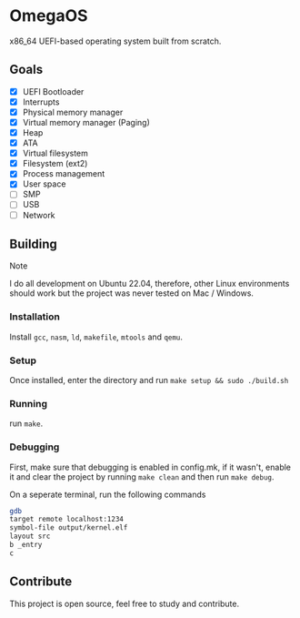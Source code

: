 # OmegaOS
x86_64 UEFI-based operating system built from scratch.

## Goals
- [x] UEFI Bootloader
- [x] Interrupts
- [x] Physical memory manager
- [x] Virtual memory manager (Paging)
- [x] Heap
- [x] ATA
- [x] Virtual filesystem
- [x] Filesystem (ext2)
- [x] Process management
- [x] User space
- [ ] SMP
- [ ] USB
- [ ] Network

## Building
> [!NOTE]
> I do all development on Ubuntu 22.04, therefore, other Linux environments should work but the project was never tested on Mac / Windows.

### Installation
Install `gcc`, `nasm`, `ld`, `makefile`, `mtools` and `qemu`.

### Setup
Once installed, enter the directory and run ```make setup && sudo ./build.sh```

### Running
run `make`.

### Debugging
First, make sure that debugging is enabled in config.mk, if it wasn't, enable it and clear the project by running ```make clean``` and then run ```make debug```.

On a seperate terminal, run the following commands
```bash
gdb
target remote localhost:1234
symbol-file output/kernel.elf
layout src
b _entry
c
```

## Contribute
This project is open source, feel free to study and contribute.